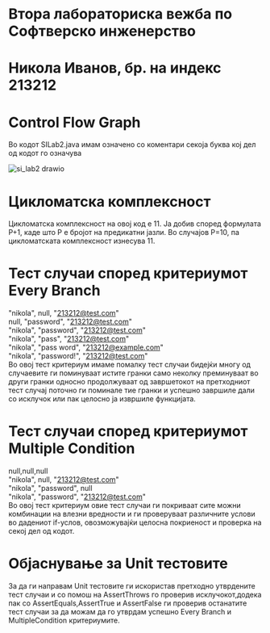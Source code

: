 # Втора лабораториска вежба по Софтверско инженерство
# Никола Иванов, бр. на индекс 213212
# Control Flow Graph
Во кодот SILab2.java имам означено со коментари секоја буква кој дел од кодот го означува  





![si_lab2 drawio](https://github.com/nikolaivanov7/SI_2023_lab2_213212/assets/104589160/933f2c9f-dde5-4e8f-9da2-a1cb23758fd3)
# Цикломатска комплексност
Цикломатска комплексност на овој код е 11. Ја добив според формулата P+1, каде што P е бројот на предикатни јазли. Во случајoв P=10, па цикломатската комплексност изнесува 11.
# Тест случаи според критериумот Every Branch
"nikola", null, "213212@test.com"  
null, "password", "213212@test.com"  
"nikola", "password", "213212@test.com"  
"nikola", "pass", "213212@test.com"  
"nikola", "pass word", "213212@example.com"  
"nikola", "password!", "213212@test.com"  
Во овој тест критериум имаме помалку тест случаи бидејќи многу од случаевите ги поминуваат истите гранки само неколку преминуваат во други гранки односно продолжуваат од завршетокот на претходниот тест случај поточно ги поминале тие гранки и успешно завршиле дали со исклучок или пак целосно ја извршиле функцијата.
# Тест случаи според критериумот Multiple Condition
null,null,null  
"nikola", null, "213212@test.com"   
"nikola", "password", null   
"nikola", "password", "213212@test.com"    
Во овој тест критериум овие тест случаи ги покриваат сите можни комбинации на влезни вредности и ги проверуваат различните услови во дадениот if-услов, овозможувајќи целосна покриеност и проверка на секој дел од кодот.
# Објаснување за Unit тестовите
За да ги направам Unit тестовите ги искористав претходно утврдените тест случаи и со помош на AssertThrows го проверив исклучокот,додека пак со AssertEquals,AssertTrue и AssertFalse ги проверив останатите тест случаи за да можам да го утврдам успешно Every Branch и MultipleCondition критериумите.
